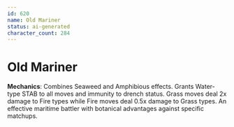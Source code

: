 ```yaml
---
id: 620
name: Old Mariner
status: ai-generated
character_count: 284
---
```


# Old Mariner

**Mechanics**: Combines Seaweed and Amphibious effects. Grants Water-type STAB to all moves and immunity to drench status. Grass moves deal 2x damage to Fire types while Fire moves deal 0.5x damage to Grass types. An effective maritime battler with botanical advantages against specific matchups.